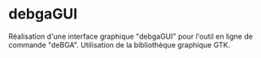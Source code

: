 # debgaGUI

Réalisation d'une interface graphique "debgaGUI" pour l'outil en ligne de commande "deBGA".
Utilisation de la bibliothèque graphique GTK. 
